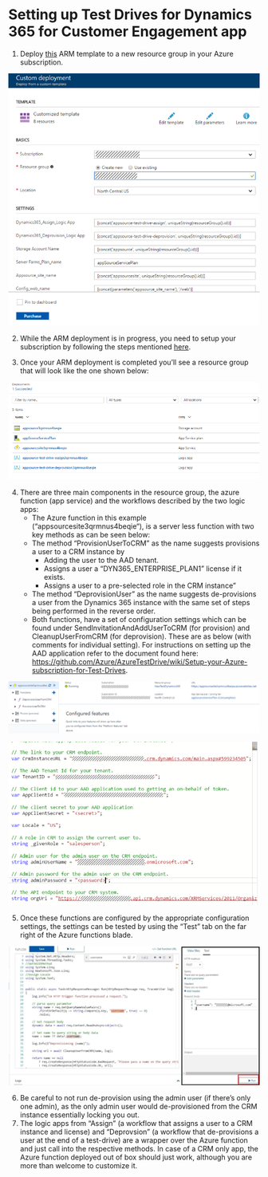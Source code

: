 # Setting up Test Drives for Dynamics 365 for Customer Engagement app

1. Deploy [this](https://portal.azure.com/#create/Microsoft.Template/uri/https%3A%2F%2Fsmpresourcesprodwus.blob.core.windows.net%2Fsolutiontemplate%2Ftemplate.json) ARM template to a new resource group in your Azure subscription. 

![](https://github.com/Azure/AzureTestDrive/blob/master/AzureTestDriveImages/Dynamics365TestDrive1.png)

2. While the ARM deployment is in progress, you need to setup your subscription by following the steps mentioned [here](https://github.com/Microsoft/AppSource/blob/master/Setup-your-Azure-subscription-for-Dynamics365-Test-Drives.md). 

3. Once your ARM deployment is completed you’ll see a resource group that will look like the one shown below:

![](https://github.com/Azure/AzureTestDrive/blob/master/AzureTestDriveImages/Dynamics365TestDrive2.png)

4. There are three main components in the resource group, the azure function (app service) and the workflows described by the two logic apps:
      * The Azure function in this example (“appsourcesite3qrmnus4beqie“), is a server less function with two key methods as can be seen below:
      * The method “ProvisionUserToCRM” as the name suggests provisions a user to a CRM instance by
           * Adding the user to the AAD tenant.
           * Assigns a user a “DYN365_ENTERPRISE_PLAN1” license if it exists.
           * Assigns a user to a pre-selected role in the CRM instance”
      * The method “DeprovisionUser” as the name suggests de-provisions a user from the Dynamics 365 instance with the same set of steps being performed in the reverse order.
      * Both functions, have a set of configuration settings which can be found under SendInvitationAndAddUserToCRM (for provision) and CleanupUserFromCRM (for deprovision). These are as below (with comments for individual setting). For instructions on setting up the AAD application refer to the document found here: https://github.com/Azure/AzureTestDrive/wiki/Setup-your-Azure-subscription-for-Test-Drives.  

 
![](https://github.com/Azure/AzureTestDrive/blob/master/AzureTestDriveImages/Dynamics365TestDrive3.png)

![](https://github.com/Azure/AzureTestDrive/blob/master/AzureTestDriveImages/Dynamics365TestDrive4.png)

5.	Once these functions are configured by the appropriate configuration settings, the settings can be tested by using the “Test” tab on the far right of the Azure functions blade.
 
![](https://github.com/Azure/AzureTestDrive/blob/master/AzureTestDriveImages/Dynamics365TestDrive5.jpg)

6.	Be careful to not run de-provision using the admin user (if there’s only one admin), as the only admin user would de-provisioned from the CRM instance essentially locking you out.
7.	The logic apps from “Assign” (a workflow that assigns a user to a CRM instance and license) and “Deprovsion” (a workflow that de-provisions a user at the end of a test-drive) are a wrapper over the Azure function and just call into the respective methods. In case of a CRM only app, the Azure function deployed out of box should just work, although you are more than welcome to customize it.

